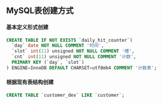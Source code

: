 ## MySQL表创建方式

#### 基本定义形式创建
```sql
CREATE TABLE IF NOT EXISTS `daily_hit_counter`(
  `day` date NOT NULL COMMENT '时间',
  `slot` int(11) unsigned NOT NULL COMMENT '槽',
  `cnt` int(11) unsigned NOT NULL COMMENT '计数',
  PRIMARY KEY (`day`, `slot`)
) ENGINE=InnoDB DEFAULT CHARSET=utf8mb4 COMMENT '计数表';
```

#### 根据现有表结构创建
```sql 
CREATE TABLE `customer_dev` LIKE `customer`;
```
